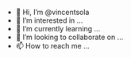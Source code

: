 - 👋 Hi, I’m @vincentsola
- 👀 I’m interested in ...
- 🌱 I’m currently learning ...
- 💞️ I’m looking to collaborate on ...
- 📫 How to reach me ...

<!---
vincentsola/vincentsola is a ✨ special ✨ repository because its `README.md` (this file) appears on your GitHub profile.
You can click the Preview link to take a look at your changes.
--->
